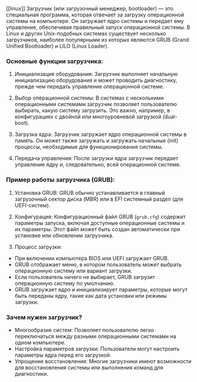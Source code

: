 [[linux]]
Загрузчик (или загрузочный менеджер, bootloader) — это специальная программа, которая отвечает за загрузку операционной системы на компьютере. Он загружает ядро системы и передает ему управление, обеспечивая правильный запуск операционной системы. В Linux и других Unix-подобных системах существует несколько загрузчиков, наиболее популярными из которых являются GRUB (Grand Unified Bootloader) и LILO (Linux Loader).

### Основные функции загрузчика:

1. Инициализация оборудования: Загрузчик выполняет начальную инициализацию оборудования и может проводить диагностику, прежде чем передать управление операционной системе.

2. Выбор операционной системы: В системах с несколькими операционными системами загрузчик позволяет пользователю выбирать, какую систему загрузить. Это важно, например, в конфигурациях с двойной или многоуровневой загрузкой (dual-boot).

3. Загрузка ядра: Загрузчик загружает ядро операционной системы в память. Он может также загружать и загружать начальные (init) процессы, необходимые для функционирования системы.

4. Передача управления: После загрузки ядра загрузчик передает управление ядру и, следовательно, всей операционной системе.

### Пример работы загрузчика (GRUB):

1. Установка GRUB: GRUB обычно устанавливается в главный загрузочный сектор диска (MBR) или в EFI системный раздел (для UEFI-систем).

2. Конфигурация: Конфигурационный файл GRUB (`grub.cfg`) содержит параметры запуска, включая доступные операционные системы и их параметры. Этот файл может быть создан автоматически при установке или обновлении загрузчика.

3. Процесс загрузки:

- При включении компьютера BIOS или UEFI загружает GRUB.
- GRUB отображает меню, в котором пользователь может выбрать операционную систему или вариант загрузки.
- Если пользователь ничего не выбирает, GRUB загрузит операционную систему по умолчанию.
- GRUB загружает ядро и инициализирует параметры, которые могут быть переданы ядру, такие как дата установки или режимы загрузки.

### Зачем нужен загрузчик?

- Многообразие систем: Позволяет пользователю легко переключаться между разными операционными системами на одном компьютере.
- Настройка параметров загрузки: Пользователи могут настроить параметры ядра перед его загрузкой.
- Упрощение восстановления: Многие загрузчики имеют возможности для восстановления системы или выполнения команд для диагностики.